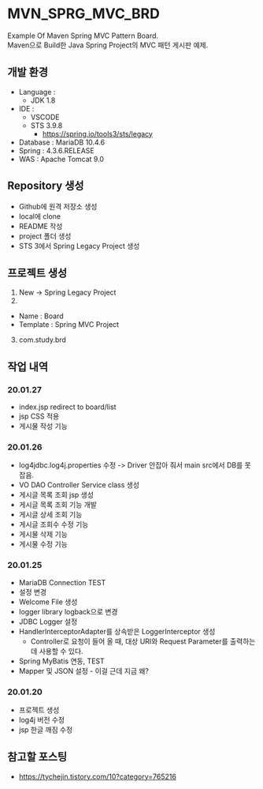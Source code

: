 # MVN_SPRG_MVC_BRD
Example Of Maven Spring MVC Pattern Board.  
Maven으로 Build한 Java Spring Project의 MVC 패턴 게시판 예제.  
  
## 개발 환경
- Language :
  - JDK 1.8
- IDE :
  - VSCODE
  - STS 3.9.8  
    - https://spring.io/tools3/sts/legacy
- Database : MariaDB 10.4.6  
- Spring : 4.3.6.RELEASE
- WAS : Apache Tomcat 9.0
  
## Repository 생성
- Github에 원격 저장소 생성
- local에 clone
- README 작성
- project 폴더 생성
- STS 3에서 Spring Legacy Project 생성

## 프로젝트 생성
1. New -> Spring Legacy Project
2.  
  - Name : Board
  - Template : Spring MVC Project
3. com.study.brd


## 작업 내역
### 20.01.27
- index.jsp redirect to board/list
- jsp CSS 적용
- 게시물 작성 기능

### 20.01.26
- log4jdbc.log4j.properties 수정 -> Driver 안잡아 줘서 main src에서 DB를 못잡음.
- VO DAO Controller Service class 생성
- 게시글 목록 조회 jsp 생성
- 게시글 목록 조회 기능 개발
- 게시글 상세 조회 기능
- 게시글 조회수 수정 기능
- 게시물 삭제 기능
- 게시물 수정 기능

  
### 20.01.25
- MariaDB Connection TEST
- 설정 변경
- Welcome File 생성
- logger library logback으로 변경
- JDBC Logger 설정
- HandlerInterceptorAdapter를 상속받은 LoggerInterceptor 생성
  - Controller로 요청이 들어 올 때, 대상 URI와 Request Parameter를 출력하는데 사용할 수 있다.
- Spring MyBatis 연동, TEST
- Mapper 및 JSON 설정 - 이걸 근데 지금 왜?
  
### 20.01.20
- 프로젝트 생성
- log4j 버전 수정
- jsp 한글 깨짐 수정
  
## 참고할 포스팅
- https://tychejin.tistory.com/10?category=765216